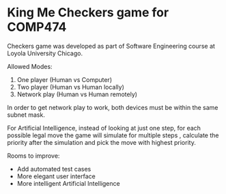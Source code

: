 # King Me Checkers game for COMP474

Checkers game was developed as part of Software Engineering course at Loyola University Chicago.

Allowed Modes:

1) One player (Human vs Computer)
2) Two player (Human vs Human locally)
3) Network play (Human vs Human remotely)

In order to get network play to work, both devices must be within the same subnet mask. 

For Artificial Intelligence, instead of looking at just one step, for each possible legal move the game will simulate for multiple steps , calculate the priority after the simulation and pick the move with highest priority.   

Rooms to improve: 
- Add automated test cases
- More elegant user interface
- More intelligent Artificial Intelligence

